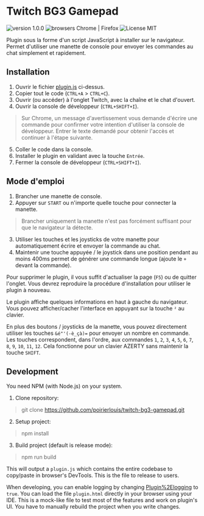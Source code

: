 # Twitch BG3 Gamepad
![version 1.0.0](https://img.shields.io/badge/version-1.0.0-success) ![browsers Chrome | Firefox](https://img.shields.io/badge/browsers-Chrome_|_Firefox-blue) ![License MIT](https://img.shields.io/github/license/poirierlouis/twitch-bg3-gamepad)

Plugin sous la forme d'un script JavaScript à installer sur le navigateur.
Permet d'utiliser une manette de console pour envoyer les commandes au chat simplement et rapidement.

## Installation

1. Ouvrir le fichier [plugin.js](plugin.js) ci-dessus.
2. Copier tout le code (`CTRL+A` > `CTRL+C`).
3. Ouvrir (ou accéder) à l'onglet Twitch, avec la chaîne et le chat d'ouvert.
4. Ouvrir la console de développeur (`CTRL+SHIFT+I`).
> Sur Chrome, un message d'avertissement vous demande d'écrire une commande pour confirmer votre intention d'utiliser la console de développeur. Entrer le texte demandé pour obtenir l'accès et continuer à l'étape suivante.
5. Coller le code dans la console.
6. Installer le plugin en validant avec la touche `Entrée`.
7. Fermer la console de développeur (`CTRL+SHIFT+I`).

## Mode d'emploi
1. Brancher une manette de console.
2. Appuyer sur `START` ou n'importe quelle touche pour connecter la manette.
>Brancher uniquement la manette n'est pas forcément suffisant pour que le navigateur la détecte.
3. Utiliser les touches et les joysticks de votre manette pour automatiquement écrire et envoyer la commande au chat.
4. Maintenir une touche appuyée / le joystick dans une position pendant au moins 400ms permet de générer une commande longue (ajoute le `+` devant la commande).

Pour supprimer le plugin, il vous suffit d'actualiser la page (`F5`) ou de quitter l'onglet. Vous devrez reproduire la procédure d'installation pour utiliser le plugin à nouveau.

Le plugin affiche quelques informations en haut à gauche du navigateur. Vous pouvez afficher/cacher l'interface en appuyant sur la touche `²` au clavier.

En plus des boutons / joysticks de la manette, vous pouvez directement utiliser les touches `&é"'(-è_çà)=` pour envoyer un nombre en commande. Les touches correspondent, dans l'ordre, aux commandes `1`, `2`, `3`, `4`, `5`, `6`, `7`, `8`, `9`, `10`, `11`, `12`. Cela fonctionne pour un clavier AZERTY sans maintenir la touche `SHIFT`.

## Development

You need NPM (with Node.js) on your system.

1. Clone repository:
> git clone https://github.com/poirierlouis/twitch-bg3-gamepad.git

2. Setup project:
> npm install

3. Build project (default is release mode):
> npm run build

This will output a `plugin.js` which contains the entire codebase to copy/paste in browser's DevTools. This is the file to release to users.

When developing, you can enable logging by changing [Plugin%2Elogging] to `true`. You can load the file `plugin.html` directly in your browser using your IDE. This is a mock-like file to test most of the features and work on plugin's UI. You have to manually rebuild the project when you write changes.

<!-- Table of links -->
[Plugin%2Elogging]: https://github.com/poirierlouis/twitch-bg3-gamepad/blob/9934344945bd4242acd49d219020673a3d0c8d3f/src/plugin.ts#L10
